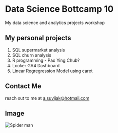 # Data Science Bottcamp 10
My data science and analytics projects workshop

## My personal projects

1. SQL supermarket analysis
2. SQL churn analysis
3. R programming - Pao Ying Chub?
4. Looker GA4 Dashboard
5. Linear Regregression Model using caret

## Contact Me
reach out to me at a.suvijak@hotmail.com

## Image
![Spider man](https://cdn.mos.cms.futurecdn.net/j9cNFVPqdsiSDVTW82iK3C.jpg)
